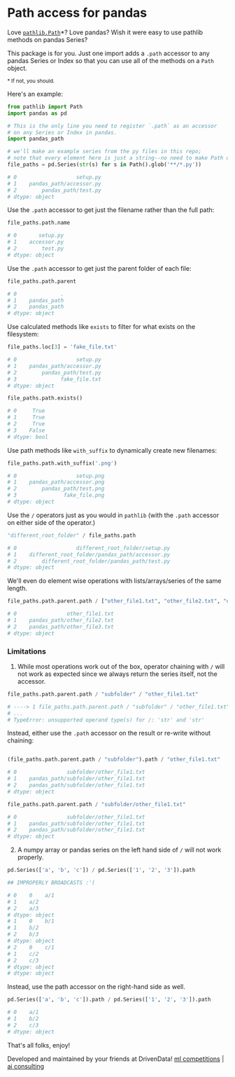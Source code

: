 # Path access for pandas

Love [`pathlib.Path`]()*? Love pandas? Wish it were easy to use pathlib methods on pandas Series?

This package is for you. Just one import adds a `.path` accessor to any pandas Series or Index so that you can use all of the methods on a `Path` object.

<small> * If not, you should.</small>

Here's an example:

```python
from pathlib import Path
import pandas as pd

# This is the only line you need to register `.path` as an accessor
# on any Series or Index in pandas.
import pandas_path

# we'll make an example series from the py files in this repo;
# note that every element here is just a string--no need to make Path objects yourself
file_paths = pd.Series(str(s) for s in Path().glob('**/*.py'))

# 0                   setup.py
# 1    pandas_path/accessor.py
# 2        pandas_path/test.py
# dtype: object
```

Use the `.path` accessor to get just the filename rather than the full path:

```python
file_paths.path.name

# 0       setup.py
# 1    accessor.py
# 2        test.py
# dtype: object
```

Use the `.path` accessor to get just the parent folder of each file:

```python
file_paths.path.parent

# 0              .
# 1    pandas_path
# 2    pandas_path
# dtype: object
```

Use calculated methods like `exists` to filter for what exists on the filesystem:

```python
file_paths.loc[3] = 'fake_file.txt'

# 0                   setup.py
# 1    pandas_path/accessor.py
# 2        pandas_path/test.py
# 3              fake_file.txt
# dtype: object

file_paths.path.exists()

# 0     True
# 1     True
# 2     True
# 3    False
# dtype: bool
```

Use path methods like `with_suffix` to dynamically create new filenames:

```python
file_paths.path.with_suffix('.png')

# 0                   setup.png
# 1    pandas_path/accessor.png
# 2        pandas_path/test.png
# 3               fake_file.png
# dtype: object
```

Use the `/` operators just as you would in `pathlib` (with the `.path` accessor on either side of the operator.)

```python
"different_root_folder" / file_paths.path

# 0                   different_root_folder/setup.py
# 1    different_root_folder/pandas_path/accessor.py
# 2        different_root_folder/pandas_path/test.py
# dtype: object
```

We'll even do element wise operations with lists/arrays/series of the same length.

```python
file_paths.path.parent.path / ["other_file1.txt", "other_file2.txt", "other_file3.txt"]

# 0                other_file1.txt
# 1    pandas_path/other_file2.txt
# 2    pandas_path/other_file3.txt
# dtype: object
```

### Limitations

1. While most operations work out of the box, operator chaining with `/` will not work as expected since we always return the series itself, not the accessor.

```python
file_paths.path.parent.path / "subfolder" / "other_file1.txt"

# ----> 1 file_paths.path.parent.path / "subfolder" / "other_file1.txt"
# ...
# TypeError: unsupported operand type(s) for /: 'str' and 'str'

```

Instead, either use the `.path` accessor on the result or re-write without chaining:

```python

(file_paths.path.parent.path / "subfolder").path / "other_file1.txt"

# 0                subfolder/other_file1.txt
# 1    pandas_path/subfolder/other_file1.txt
# 2    pandas_path/subfolder/other_file1.txt
# dtype: object

file_paths.path.parent.path / "subfolder/other_file1.txt"

# 0                subfolder/other_file1.txt
# 1    pandas_path/subfolder/other_file1.txt
# 2    pandas_path/subfolder/other_file1.txt
# dtype: object

```

2. A numpy array or pandas series on the left hand side of `/` will not work properly.


```python
pd.Series(['a', 'b', 'c']) / pd.Series(['1', '2', '3']).path

## IMPROPERLY BROADCASTS :'(

# 0    0    a/1
# 1    a/2
# 2    a/3
# dtype: object
# 1    0    b/1
# 1    b/2
# 2    b/3
# dtype: object
# 2    0    c/1
# 1    c/2
# 2    c/3
# dtype: object
# dtype: object
```

Instead, use the path accessor on the right-hand side as well.

```python
pd.Series(['a', 'b', 'c']).path / pd.Series(['1', '2', '3']).path

# 0    a/1
# 1    b/2
# 2    c/3
# dtype: object
```


That's all folks, enjoy!

Developed and maintained by your friends at DrivenData! [ml competitions](https://www.drivendata.org/) | [ai consulting](http://drivendata.co/)
